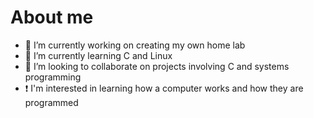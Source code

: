 # About me

- 🔭 I’m currently working on creating my own home lab
- 🌱 I’m currently learning C and Linux
- 👯 I’m looking to collaborate on projects involving C and systems programming
- ❗ I'm interested in learning how a computer works and how they are programmed
